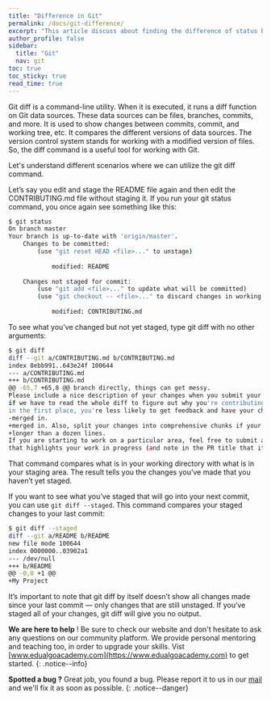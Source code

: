 ```yaml
---
title: "Difference in Git"
permalink: /docs/git-difference/
excerpt: "This article discuss about finding the difference of status between files in a git repository"
author_profile: false
sidebar:
  title: "Git"
  nav: git
toc: true
toc_sticky: true
read_time: true
---
```


<script type="text/javascript" async
  src="https://cdn.mathjax.org/mathjax/latest/MathJax.js?config=TeX-MML-AM_CHTML">
</script>

Git diff is a command-line utility. When it is executed, it runs a diff function on Git data sources. These data sources can be files, branches, commits, and more. It is used to show changes between commits, commit, and working tree, etc. It compares the different versions of data sources. The version control system stands for working with a modified version of files. So, the diff command is a useful tool for working with Git.

Let's understand different scenarios where we can utilize the git diff command.

Let’s say you edit and stage the README file again and then edit the CONTRIBUTING.md file without staging it. If you run your git status command, you once again see something like this:

```bash
$ git status
On branch master
Your branch is up-to-date with 'origin/master'.
    Changes to be committed:
    	(use "git reset HEAD <file>..." to unstage)
    	
            modified: README
    
    Changes not staged for commit:
        (use "git add <file>..." to update what will be committed)
        (use "git checkout -- <file>..." to discard changes in working directory)
        	
    		modified: CONTRIBUTING.md
```

To see what you’ve changed but not yet staged, type git diff with no other arguments:

```bash
$ git diff
diff --git a/CONTRIBUTING.md b/CONTRIBUTING.md
index 8ebb991..643e24f 100644
--- a/CONTRIBUTING.md
+++ b/CONTRIBUTING.md
@@ -65,7 +65,8 @@ branch directly, things can get messy.
Please include a nice description of your changes when you submit your PR;
if we have to read the whole diff to figure out why you're contributing
in the first place, you're less likely to get feedback and have your change
-merged in.
+merged in. Also, split your changes into comprehensive chunks if your patch is
+longer than a dozen lines.
If you are starting to work on a particular area, feel free to submit a PR
that highlights your work in progress (and note in the PR title that it's
```

That command compares what is in your working directory with what is in your staging area. The result tells you the changes you’ve made that you haven’t yet staged.

If you want to see what you’ve staged that will go into your next commit, you can use `git diff --staged`. This command compares your staged changes to your last commit:

```bash
$ git diff --staged
diff --git a/README b/README
new file mode 100644
index 0000000..03902a1
--- /dev/null
+++ b/README
@@ -0,0 +1 @@
+My Project
```

It’s important to note that git diff by itself doesn’t show all changes made since your last commit — only changes that are still unstaged. If you’ve staged all of your changes, git diff will give you no output.

<i class="fas fa-lightbulb fa-2x"></i> **We are here to help** ! Be sure to check our website and don't hesitate to ask any questions on our community platform. We provide personal mentoring and teaching too, in order to upgrade your skills. Vist [www.edualgoacademy.com](https://www.edualgoacademy.com) to get started.
{: .notice--info}

<i class="fas fa-bug fa-2x"></i> **Spotted a bug ?** Great job, you found a bug. Please report it to us in our [mail](mailto:founder@edualgoacademy.com) and we'll fix it as soon as possible.
{: .notice--danger}